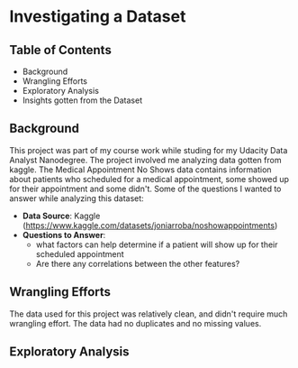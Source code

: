 # Investigating a Dataset

## Table of Contents
- Background
- Wrangling Efforts
- Exploratory Analysis
- Insights gotten from the Dataset

## Background
This project was part of my course work while studing for my Udacity Data Analyst Nanodegree. The project involved me analyzing data gotten from kaggle. The Medical Appointment No Shows data contains information about patients who scheduled for a medical appointment, some showed up for their appointment and some didn't.
Some of the questions I wanted to answer while analyzing this dataset:
- **Data Source**: Kaggle (https://www.kaggle.com/datasets/joniarroba/noshowappointments)
- **Questions to Answer**: 
    - what factors can help determine if a patient will show up for their scheduled appointment
    - Are there any correlations between the other features?

## Wrangling Efforts
The data used for this project was relatively clean, and didn't require much wrangling effort. The data had no duplicates and no missing values.
## Exploratory Analysis
